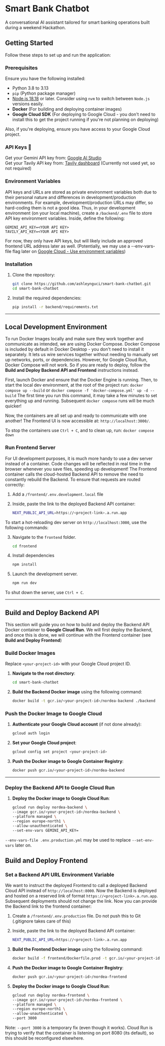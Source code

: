 # Smart Bank Chatbot
A conversational AI assistant tailored for smart banking operations built during a weekend Hackathon.

## Getting Started
Follow these steps to set up and run the application:

### Prerequisites
Ensure you have the following installed:
- Python 3.8 to 3.13
- `pip` (Python package manager)
- [Node.js 18.18](https://nodejs.org/en) or later. Consider using `nvm` to switch between `Node.js` versions easily.
- **Docker** (For building and deploying container images)
- **Google Cloud SDK** (For deploying to Google Cloud - you don't need to install this to get the project running if you're not planning on deploying)

Also, if you're deploying, ensure you have access to your Google Cloud project.

### API Keys 🔑 
Get your Gemini API key from: [Google AI Studio](https://aistudio.google.com/app/apikey)  
Get your Tavily API key from: [Tavily dashboard](https://app.tavily.com/home) (Currently not used yet, so not required)

### Environment Variables
API keys and URLs are stored as private environment variables both due to their personal nature and differences in development/production environments.
For example, development/production URLs may differ, so hard-coding them is not a good idea.
Thus, in your development environment (on your local machine), create a `/backend/.env` file to store API key environment variables.
Inside, define the following:
```
GEMINI_API_KEY=<YOUR API KEY>
TAVILY_API_KEY=<YOUR API KEY>
```
For now, they only have API keys, but will likely include an approved frontend URL address later as well.
(Potentially, we may use a --env-vars-file flag later on [Google Cloud - Use environment variables](https://cloud.google.com/workflows/docs/use-environment-variables)) 

### Installation

1. Clone the repository:
    ```bash
    git clone https://github.com/ashleynguci/smart-bank-chatbot.git
    cd smart-bank-chatbot
    ```

2. Install the required dependencies:
    ```bash
    pip install -r backend/requirements.txt
    ```

---

## Local Development Environment
To run Docker Images locally and make sure they work together and communicate as intended, we are using Docker Compose.
Docker Compose is included by default in Docker Desktop - you don't need to install it separately.
It lets us wire services together without needing to manually set up networks, ports, or dependencies.
However, for Google Cloud Run, Docker Compose will not work. 
So if you are ready to deploy, follow the **Build and Deploy Backend API and Frontend** instructions instead.

First, launch Docker and ensure that the Docker Engine is running. Then, to start the local dev environment, at the root of the project run:
    ```
    docker compose up --build
    ```
or
    ```
    docker compose -f 'docker-compose.yml' up -d --build
    ```
    The first time you run this command, it may take a few minutes to set everything up and running. Subsequent `docker compose` runs will be much quicker!

Now, the containers are all set up and ready to communicate with one another!
The Frontend UI is now accessible at: `http://localhost:3000/`.

To stop the containers use `Ctrl + C`, and to clean up, run:
    ```
    docker compose down
    ```

### Run Frontend Server
For UI development purposes, it is much more handy to use a dev server instead of a container.
Code changes will be reflected in real time in the browser whenever you save files, speeding up development!
The Frontend container calls the cloud-hosted Backend API to remove the need to constantly rebuild the Backend.
To ensure that requests are routed correctly:

1. Add a `/frontend/.env.development.local` file

2. Inside, paste the link to the deployed Backend API container:
    ```bash
    NEXT_PUBLIC_API_URL=https://<project-link>.a.run.app
    ```

To start a hot-reloading dev server on `http://localhost:3000`, use the following commands:

3. Navigate to the `frontend` folder.
    ```bash
    cd frontend
    ```

4. Install dependencies
    ```bash
    npm install
    ```

5. Launch the development server.
    ```bash
    npm run dev
    ```

To shut down the server, use `Ctrl + C`.

---

## Build and Deploy Backend API

This section will guide you on how to build and deploy the Backend API Docker container to **Google Cloud Run**.
We will first deploy the Backend, and once this is done, we will continue with the Frontend container (see **Build and Deploy Frontend**)

### Build Docker Images

Replace `<your-project-id>` with your Google Cloud project ID.

1. **Navigate to the root directory**:
    ```bash
    cd smart-bank-chatbot
    ```

2. **Build the Backend Docker image** using the following command:
    ```bash
    docker build -t gcr.io/<your-project-id>/nordea-backend ./backend
    ```

### Push the Docker Image to Google Cloud

1. **Authenticate your Google Cloud account** (if not done already):
    ```bash
    gcloud auth login
    ```

2. **Set your Google Cloud project**:
    ```bash
    gcloud config set project <your-project-id>
    ```

3. **Push the Docker image to Google Container Registry**:
    ```bash
    docker push gcr.io/<your-project-id>/nordea-backend
    ```

---

### Deploy the Backend API to Google Cloud Run

1. **Deploy the Docker image to Google Cloud Run**:
    ```bash
    gcloud run deploy nordea-backend \
    --image gcr.io/<your-project-id>/nordea-backend \
    --platform managed \
    --region europe-north1 \
    --allow-unauthenticated \
    --set-env-vars GEMINI_API_KEY=
    ```

`--env-vars-file .env.production.yml` may be used to replace `--set-env-vars` later on.

## Build and Deploy Frontend

### Set a Backend API URL Environment Variable
We want to instruct the deployed Frontend to call a deployed Backend Cloud API instead of `http://localhost:8000`.
Now the Backend is deployed and hosted on a reserved link of format `https://<project-link>.a.run.app`. 
Subsequent deployments should not change the link.
Now you can provide the Backend link to the frontend container:

1. Create a `/frontend/.env.production` file. Do not push this to Git (.gitignore takes care of this)

2. Inside, paste the link to the deployed Backend API container:
    ```bash
    NEXT_PUBLIC_API_URL=https://<project-link>.a.run.app
    ```

3. **Build the Frontend Docker image** using the following command:
    ```bash
    docker build -f frontend/Dockerfile.prod -t gcr.io/<your-project-id>/nordea-frontend ./frontend
    ```

4. **Push the Docker image to Google Container Registry**:
    ```bash
    docker push gcr.io/<your-project-id>/nordea-frontend
    ```

5. **Deploy the Docker image to Google Cloud Run**:
    ```bash
    gcloud run deploy nordea-frontend \
    --image gcr.io/<your-project-id>/nordea-frontend \
    --platform managed \
    --region europe-north1 \
    --allow-unauthenticated \
    --port 3000
    ```

Note: `--port 3000` is a temporary fix (even though it works). Cloud Run is trying to verify that the container is listening on port 8080 (its default), so this should be reconfigured elsewhere.